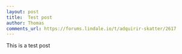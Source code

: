 ```yaml
---
layout: post
title:  Test post
author: Thomas
comments_url: https://forums.lindale.io/t/adquirir-skatter/2617
---
```


This is a test post